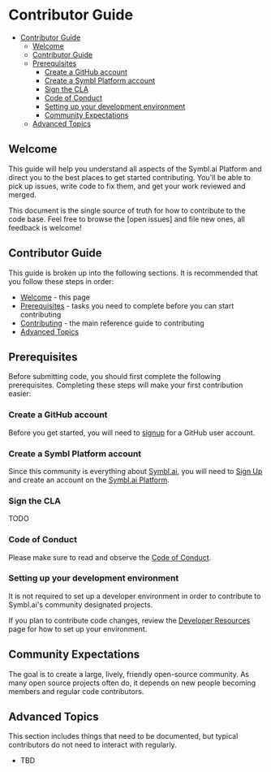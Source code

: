 # Contributor Guide

- [Contributor Guide](#contributor-guide)
  - [Welcome](#welcome)
  - [Contributor Guide](#contributor-guide)
  - [Prerequisites](#prerequisites)
    - [Create a GitHub account](#create-a-github-account)
    - [Create a Symbl Platform account](#create-a-symbl-platform-account)
    - [Sign the CLA](#sign-the-cla)
    - [Code of Conduct](#code-of-conduct)
    - [Setting up your development environment](#setting-up-your-development-environment)
    - [Community Expectations](#community-expectations)
  - [Advanced Topics](#advanced-topics)

## Welcome

This guide will help you understand all aspects of the Symbl.ai Platform and direct
you to the best places to get started contributing. You'll be able to pick up issues,
write code to fix them, and get your work reviewed and merged.

This document is the single source of truth for how to contribute to the code
base. Feel free to browse the  [open issues] and file new ones, all feedback
is welcome!

## Contributor Guide

This guide is broken up into the following sections.
It is recommended that you follow these steps in order:

- [Welcome](#welcome) - this page 
- [Prerequisites](#prerequisites) - tasks you need to complete before
  you can start contributing
- [Contributing](./contributor.md) - the main reference guide to contributing
- [Advanced Topics](#advanced-topics)

## Prerequisites

Before submitting code, you should first complete the following
prerequisites. Completing these steps will make your first contribution
easier: 

### Create a GitHub account

Before you get started, you will need to [signup](http://github.com/signup) for a GitHub user account. 

### Create a Symbl Platform account

Since this community is everything about [Symbl.ai][symblai], you will need to [Sign Up][signup] and create an account on the [Symbl.ai Platform][signup].

### Sign the CLA

TODO

### Code of Conduct

Please make sure to read and observe the [Code of Conduct][code_of_conduct].

### Setting up your development environment

It is not required to set up a developer environment in order to contribute to
Symbl.ai's community designated projects.

If you plan to contribute code changes, review the [Developer Resources][developer_resources] page
for how to set up your environment.

## Community Expectations

The goal is to create a large, lively, friendly open-source community. As many open
source projects often do, it depends on new people becoming members and regular
code contributors.

## Advanced Topics

This section includes things that need to be documented, but typical contributors
do not need to interact with regularly.

- TBD

[code_of_conduct]: /CODE_OF_CONDUCT.md
[Contributing]: ./contributing.md
[developer_resources]: /process/developer.md
[symblai]: https://symbl.ai
[signup]: https://platform.symbl.ai/#/signup?utm_source=github&utm_medium=github&utm_campaign=symbl-repo
